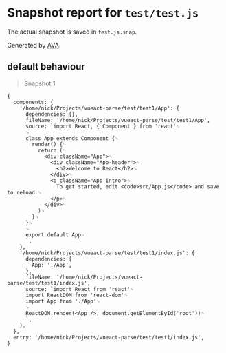 # Snapshot report for `test/test.js`

The actual snapshot is saved in `test.js.snap`.

Generated by [AVA](https://ava.li).

## default behaviour

> Snapshot 1

    {
      components: {
        '/home/nick/Projects/vueact-parse/test/test1/App': {
          dependencies: {},
          fileName: '/home/nick/Projects/vueact-parse/test/test1/App',
          source: `import React, { Component } from 'react'␊
          ␊
          class App extends Component {␊
            render() {␊
              return (␊
                <div className="App">␊
                  <div className="App-header">␊
                    <h2>Welcome to React</h2>␊
                  </div>␊
                  <p className="App-intro">␊
                    To get started, edit <code>src/App.js</code> and save to reload.␊
                  </p>␊
                </div>␊
              )␊
            }␊
          }␊
          ␊
          export default App␊
          `,
        },
        '/home/nick/Projects/vueact-parse/test/test1/index.js': {
          dependencies: {
            App: './App',
          },
          fileName: '/home/nick/Projects/vueact-parse/test/test1/index.js',
          source: `import React from 'react'␊
          import ReactDOM from 'react-dom'␊
          import App from './App'␊
          ␊
          ReactDOM.render(<App />, document.getElementById('root'))␊
          `,
        },
      },
      entry: '/home/nick/Projects/vueact-parse/test/test1/index.js',
    }
